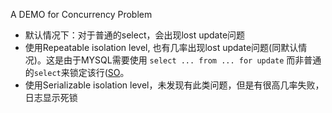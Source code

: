 
A DEMO for Concurrency Problem

- 默认情况下：对于普通的select，会出现lost update问题
- 使用Repeatable isolation level, 也有几率出现lost update问题(同默认情况)。这是由于MYSQL需要使用 `select ... from ... for update` 而非普通的`select`来锁定该行([SO](https://stackoverflow.com/q/10040785/10091607)。
- 使用Serializable isolation level，未发现有此类问题，但是有很高几率失败，日志显示死锁